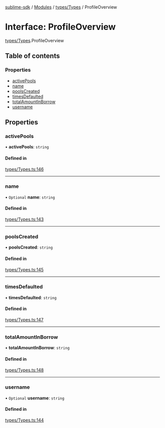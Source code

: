[sublime-sdk](../README.md) / [Modules](../modules.md) / [types/Types](../modules/types_Types.md) / ProfileOverview

# Interface: ProfileOverview

[types/Types](../modules/types_Types.md).ProfileOverview

## Table of contents

### Properties

- [activePools](types_Types.ProfileOverview.md#activepools)
- [name](types_Types.ProfileOverview.md#name)
- [poolsCreated](types_Types.ProfileOverview.md#poolscreated)
- [timesDefaulted](types_Types.ProfileOverview.md#timesdefaulted)
- [totalAmountInBorrow](types_Types.ProfileOverview.md#totalamountinborrow)
- [username](types_Types.ProfileOverview.md#username)

## Properties

### activePools

• **activePools**: `string`

#### Defined in

[types/Types.ts:146](https://github.com/akshay111meher/sublime-sdk/blob/14369ff/src/types/Types.ts#L146)

___

### name

• `Optional` **name**: `string`

#### Defined in

[types/Types.ts:143](https://github.com/akshay111meher/sublime-sdk/blob/14369ff/src/types/Types.ts#L143)

___

### poolsCreated

• **poolsCreated**: `string`

#### Defined in

[types/Types.ts:145](https://github.com/akshay111meher/sublime-sdk/blob/14369ff/src/types/Types.ts#L145)

___

### timesDefaulted

• **timesDefaulted**: `string`

#### Defined in

[types/Types.ts:147](https://github.com/akshay111meher/sublime-sdk/blob/14369ff/src/types/Types.ts#L147)

___

### totalAmountInBorrow

• **totalAmountInBorrow**: `string`

#### Defined in

[types/Types.ts:148](https://github.com/akshay111meher/sublime-sdk/blob/14369ff/src/types/Types.ts#L148)

___

### username

• `Optional` **username**: `string`

#### Defined in

[types/Types.ts:144](https://github.com/akshay111meher/sublime-sdk/blob/14369ff/src/types/Types.ts#L144)
